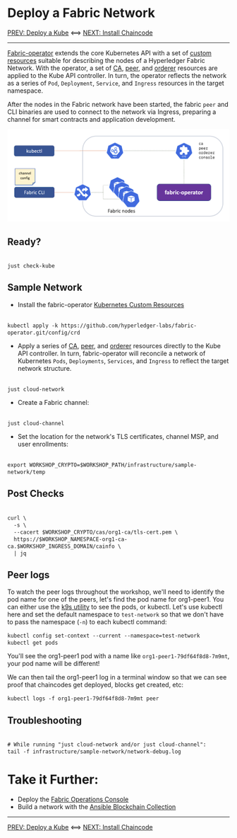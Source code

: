 # Deploy a Fabric Network

[PREV: Deploy a Kube](10-kube.md) <==> [NEXT: Install Chaincode](30-chaincode.md)

---

[Fabric-operator](https://github.com/hyperledger-labs/fabric-operator) extends the core Kubernetes API with a set of
[custom resources](https://kubernetes.io/docs/concepts/extend-kubernetes/api-extension/custom-resources/) suitable for
describing the nodes of a Hyperledger Fabric Network.  With the operator, a set of [CA](../../infrastructure/sample-network/config/cas),
[peer](../../infrastructure/sample-network/config/peers), and [orderer](../../infrastructure/sample-network/config/orderers)
resources are applied to the Kube API controller.  In turn, the operator reflects the network as a series of `Pod`,
`Deployment`, `Service`, and `Ingress` resources in the target namespace.

After the nodes in the Fabric network have been started, the fabric `peer` and CLI binaries are used to connect to the
network via Ingress, preparing a channel for smart contracts and application development.

![Fabric Operator](../images/CloudReady/20-fabric.png)


## Ready?

```shell

just check-kube

```

## Sample Network

- Install the fabric-operator [Kubernetes Custom Resources](https://kubernetes.io/docs/concepts/extend-kubernetes/api-extension/custom-resources/)
```shell

kubectl apply -k https://github.com/hyperledger-labs/fabric-operator.git/config/crd

```

- Apply a series of [CA](../../infrastructure/sample-network/config/cas), [peer](../../infrastructure/sample-network/config/peers),
  and [orderer](../../infrastructure/sample-network/config/orderers) resources directly to the Kube API controller.  In
  turn, fabric-operator will reconcile a network of Kubernetes `Pods`, `Deployments`, `Services`, and `Ingress` to
  reflect the target network structure.
```shell

just cloud-network

```

- Create a Fabric channel:
```shell

just cloud-channel

```

- Set the location for the network's TLS certificates, channel MSP, and user enrollments:
```shell

export WORKSHOP_CRYPTO=$WORKSHOP_PATH/infrastructure/sample-network/temp

```


## Post Checks

```shell

curl \
  -s \
  --cacert $WORKSHOP_CRYPTO/cas/org1-ca/tls-cert.pem \
  https://$WORKSHOP_NAMESPACE-org1-ca-ca.$WORKSHOP_INGRESS_DOMAIN/cainfo \
  | jq

```

## Peer logs

To watch the peer logs throughout the workshop, we'll need to identify the pod name for one of the peers, let's find the pod name for org1-peer1.
You can either use the [k9s utility](https://k9scli.io/topics/install/) to see the pods, or kubectl. Let's use kubectl here and set the default namespace to `test-network` so that we don't have to pass the namespace (`-n`) to each kubectl command:

```shell
kubectl config set-context --current --namespace=test-network
kubectl get pods
```

You'll see the org1-peer1 pod with a name like `org1-peer1-79df64f8d8-7m9mt`, your pod name will be different!

We can then tail the org1-peer1 log in a terminal window so that we can see proof that chaincodes get deployed, blocks get created, etc:

```shell
kubectl logs -f org1-peer1-79df64f8d8-7m9mt peer
```

## Troubleshooting

```shell

# While running "just cloud-network and/or just cloud-channel":
tail -f infrastructure/sample-network/network-debug.log

```


# Take it Further:  

- Deploy the [Fabric Operations Console](21-fabric-operations-console.md)
- Build a network with the [Ansible Blockchain Collection](22-fabric-ansible-collection.md)


---

[PREV: Deploy a Kube](10-kube.md) <==> [NEXT: Install Chaincode](30-chaincode.md)
